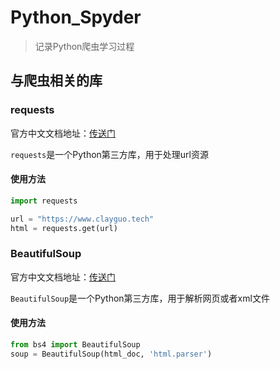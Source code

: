 # Python_Spyder
> 记录Python爬虫学习过程

## 与爬虫相关的库

### requests

官方中文文档地址：[传送门](http://2.python-requests.org/zh_CN/latest/index.html)

`requests`是一个Python第三方库，用于处理url资源

#### 使用方法

```python
import requests

url = "https://www.clayguo.tech"
html = requests.get(url)

```



### BeautifulSoup

官方中文文档地址：[传送门](https://beautifulsoup.readthedocs.io/zh_CN/v4.4.0/#)

`BeautifulSoup`是一个Python第三方库，用于解析网页或者xml文件





#### 使用方法

```python
from bs4 import BeautifulSoup
soup = BeautifulSoup(html_doc, 'html.parser')
```



